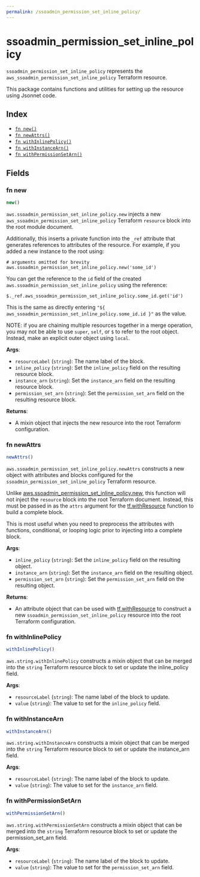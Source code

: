 ```yaml
---
permalink: /ssoadmin_permission_set_inline_policy/
---
```


# ssoadmin_permission_set_inline_policy

`ssoadmin_permission_set_inline_policy` represents the `aws_ssoadmin_permission_set_inline_policy` Terraform resource.



This package contains functions and utilities for setting up the resource using Jsonnet code.


## Index

* [`fn new()`](#fn-new)
* [`fn newAttrs()`](#fn-newattrs)
* [`fn withInlinePolicy()`](#fn-withinlinepolicy)
* [`fn withInstanceArn()`](#fn-withinstancearn)
* [`fn withPermissionSetArn()`](#fn-withpermissionsetarn)

## Fields

### fn new

```ts
new()
```


`aws.ssoadmin_permission_set_inline_policy.new` injects a new `aws_ssoadmin_permission_set_inline_policy` Terraform `resource`
block into the root module document.

Additionally, this inserts a private function into the `_ref` attribute that generates references to attributes of the
resource. For example, if you added a new instance to the root using:

    # arguments omitted for brevity
    aws.ssoadmin_permission_set_inline_policy.new('some_id')

You can get the reference to the `id` field of the created `aws.ssoadmin_permission_set_inline_policy` using the reference:

    $._ref.aws_ssoadmin_permission_set_inline_policy.some_id.get('id')

This is the same as directly entering `"${ aws_ssoadmin_permission_set_inline_policy.some_id.id }"` as the value.

NOTE: if you are chaining multiple resources together in a merge operation, you may not be able to use `super`, `self`,
or `$` to refer to the root object. Instead, make an explicit outer object using `local`.

**Args**:
  - `resourceLabel` (`string`): The name label of the block.
  - `inline_policy` (`string`): Set the `inline_policy` field on the resulting resource block.
  - `instance_arn` (`string`): Set the `instance_arn` field on the resulting resource block.
  - `permission_set_arn` (`string`): Set the `permission_set_arn` field on the resulting resource block.

**Returns**:
- A mixin object that injects the new resource into the root Terraform configuration.


### fn newAttrs

```ts
newAttrs()
```


`aws.ssoadmin_permission_set_inline_policy.newAttrs` constructs a new object with attributes and blocks configured for the `ssoadmin_permission_set_inline_policy`
Terraform resource.

Unlike [aws.ssoadmin_permission_set_inline_policy.new](#fn-new), this function will not inject the `resource`
block into the root Terraform document. Instead, this must be passed in as the `attrs` argument for the
[tf.withResource](https://github.com/tf-libsonnet/core/tree/main/docs#fn-withresource) function to build a complete block.

This is most useful when you need to preprocess the attributes with functions, conditional, or looping logic prior to
injecting into a complete block.

**Args**:
  - `inline_policy` (`string`): Set the `inline_policy` field on the resulting object.
  - `instance_arn` (`string`): Set the `instance_arn` field on the resulting object.
  - `permission_set_arn` (`string`): Set the `permission_set_arn` field on the resulting object.

**Returns**:
  - An attribute object that can be used with [tf.withResource](https://github.com/tf-libsonnet/core/tree/main/docs#fn-withresource) to construct a new `ssoadmin_permission_set_inline_policy` resource into the root Terraform configuration.


### fn withInlinePolicy

```ts
withInlinePolicy()
```

`aws.string.withInlinePolicy` constructs a mixin object that can be merged into the `string`
Terraform resource block to set or update the inline_policy field.



**Args**:
  - `resourceLabel` (`string`): The name label of the block to update.
  - `value` (`string`): The value to set for the `inline_policy` field.


### fn withInstanceArn

```ts
withInstanceArn()
```

`aws.string.withInstanceArn` constructs a mixin object that can be merged into the `string`
Terraform resource block to set or update the instance_arn field.



**Args**:
  - `resourceLabel` (`string`): The name label of the block to update.
  - `value` (`string`): The value to set for the `instance_arn` field.


### fn withPermissionSetArn

```ts
withPermissionSetArn()
```

`aws.string.withPermissionSetArn` constructs a mixin object that can be merged into the `string`
Terraform resource block to set or update the permission_set_arn field.



**Args**:
  - `resourceLabel` (`string`): The name label of the block to update.
  - `value` (`string`): The value to set for the `permission_set_arn` field.
